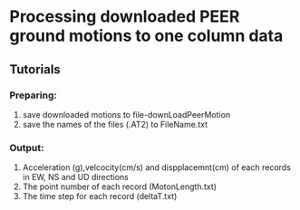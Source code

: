 # Processing downloaded PEER ground motions to  one column data     
## Tutorials     
### Preparing: 
1. save downloaded motions to file-downLoadPeerMotion     
2. save the names of the files (.AT2) to FileName.txt     
### Output: 
1. Acceleration (g),velcocity(cm/s) and dispplacemnt(cm) of each records in EW, NS and UD directions      
2. The point number of each record (MotonLength.txt)      
3. The time step for each record (deltaT.txt)       

